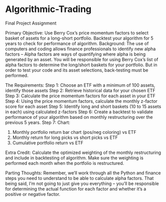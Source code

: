 # Algorithmic-Trading

Final Project Assignment

Primary Objective: Use Berry Cox’s price momentum factors to select basket of assets for a long-short
portfolio. Backtest your algorithm for 5 years to check for performance of algorithm.
Background: The use of computers and coding allows finance professionals to identify new alpha factors –
Alpha factors are ways of quantifying where alpha is being generated by an asset. You will be responsible
for using Berry Cox’s list of alpha factors to determine the long/short baskets for your portfolio. But in
order to test your code and its asset selections, back-testing must be performed.

The Requirements:
Step 1: Choose an ETF with a minimum of 100 assets, identify those assets
Step 2: Retrieve historical data for your chosen ETF
Step 3: Calculate the price momentum factors for each asset in your ETF
Step 4: Using the price momentum factors, calculate the monthly z-factor score for each asset
Step 5: Identify long and short baskets (10 to 15 assets in each) using calculated z-factors
Step 6: Create a backtest to validate performance of your algorithm based on monthly restructuring over the
previous 5 years.
Step 7: Chart:
1. Monthly portfolio return bar chart (pos/neg coloring) vs ETF
2. Monthly return for long picks vs short picks vs ETF
3. Cumulative portfolio return vs ETF
   
Extra Credit: Calculate the optimized weighting of the monthly restructuring and include in backtesting of
algorithm. Make sure the weighting is performed each month when the portfolio is restructured.

Parting Thoughts: Remember, we’ll work through all the Python and finance steps you need to understand
to be able to calculate alpha factors. That being said, I’m not going to just give you everything – you’ll be
responsible for determining the actual function for each factor and whether it’s a positive or negative factor.
